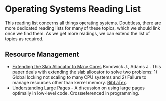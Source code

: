 # Operating Systems Reading List

This reading list concerns all things operating systems. Doubtless, there are more dedicated reading lists for many of these topics, which we should link once we find them. As we get more readings, we can extend the list of topics as required.

## Resource Management

- [Extending the Slab Allocator to Many Cores](./assets/slab_allocator_extension.md) Bondwick J., Adams J.. This paper deals with extending the slab allocator to solve two problems: 1) Global locking not scaling to many CPU systems and 2) Failure to manage resources other than kernel memory. [BibLaTex](./assets/slab_allocator_extension.bib).
- [Understanding Large Pages](https://web.archive.org/web/20250502185217/https://www.hudsonrivertrading.com/hrtbeat/low-latency-optimization-part-1/) - A discussion on using large pages optimally in low-level code. Crossreferenced in programming.
